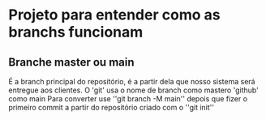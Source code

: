 # Projeto para entender como as branchs funcionam

## Branche master ou main

É a branch principal do repositório, é a partir dela que nosso sistema será entregue aos clientes.
O 'git' usa o nome de branch como mastero 'github' como main
Para converter use ''git branch -M main'' depois que fizer o primeiro commit a partir do repositório criado com o ''git init''